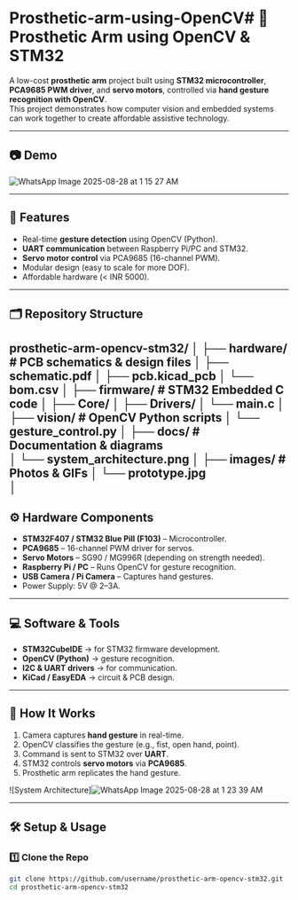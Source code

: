 # Prosthetic-arm-using-OpenCV# 🦾 Prosthetic Arm using OpenCV & STM32

A low-cost **prosthetic arm** project built using **STM32 microcontroller**, **PCA9685 PWM driver**, and **servo motors**, controlled via **hand gesture recognition with OpenCV**.  
This project demonstrates how computer vision and embedded systems can work together to create affordable assistive technology.

---

## 📷 Demo
![WhatsApp Image 2025-08-28 at 1 15 27 AM](https://github.com/user-attachments/assets/89916a01-60c6-41c2-94f8-f4af77b1f625)


---

## 🔧 Features
- Real-time **gesture detection** using OpenCV (Python).  
- **UART communication** between Raspberry Pi/PC and STM32.  
- **Servo motor control** via PCA9685 (16-channel PWM).  
- Modular design (easy to scale for more DOF).  
- Affordable hardware (< INR 5000).  

---

## 🗂️ Repository Structure
prosthetic-arm-opencv-stm32/
│
├── hardware/ # PCB schematics & design files
│ ├── schematic.pdf
│ ├── pcb.kicad_pcb
│ └── bom.csv
│
├── firmware/ # STM32 Embedded C code
│ ├── Core/
│ ├── Drivers/
│ └── main.c
│
├── vision/ # OpenCV Python scripts
│ └── gesture_control.py
│
├── docs/ # Documentation & diagrams        
│ └── system_architecture.png
│
├── images/ # Photos & GIFs
│ └── prototype.jpg            
│
---

## ⚙️ Hardware Components
- **STM32F407 / STM32 Blue Pill (F103)** – Microcontroller.  
- **PCA9685** – 16-channel PWM driver for servos.  
- **Servo Motors** – SG90 / MG996R (depending on strength needed).  
- **Raspberry Pi / PC** – Runs OpenCV for gesture recognition.  
- **USB Camera / Pi Camera** – Captures hand gestures.  
- Power Supply: 5V @ 2–3A.  

---

## 💻 Software & Tools
- **STM32CubeIDE** → for STM32 firmware development.  
- **OpenCV (Python)** → gesture recognition.  
- **I2C & UART drivers** → for communication.  
- **KiCad / EasyEDA** → circuit & PCB design.  

---

## 🚀 How It Works
1. Camera captures **hand gesture** in real-time.  
2. OpenCV classifies the gesture (e.g., fist, open hand, point).  
3. Command is sent to STM32 over **UART**.  
4. STM32 controls **servo motors** via **PCA9685**.  
5. Prosthetic arm replicates the hand gesture.  

![System Architecture]![WhatsApp Image 2025-08-28 at 1 23 39 AM](https://github.com/user-attachments/assets/984419bf-a30a-4458-a09d-67eaa1c629e0)


---

## 🛠️ Setup & Usage

### 1️⃣ Clone the Repo
```bash
git clone https://github.com/username/prosthetic-arm-opencv-stm32.git
cd prosthetic-arm-opencv-stm32
